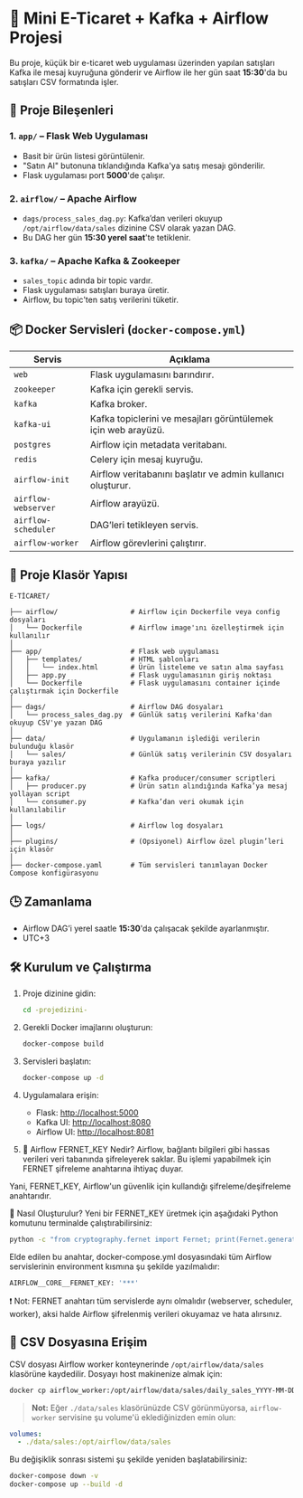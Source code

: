 
# 💼 Mini E-Ticaret + Kafka + Airflow Projesi

Bu proje, küçük bir e-ticaret web uygulaması üzerinden yapılan satışları Kafka ile mesaj kuyruğuna gönderir ve Airflow ile her gün saat **15:30**'da bu satışları CSV formatında işler.

## 🔧 Proje Bileşenleri

### 1. `app/` – Flask Web Uygulaması

- Basit bir ürün listesi görüntülenir.
- "Satın Al" butonuna tıklandığında Kafka'ya satış mesajı gönderilir.
- Flask uygulaması port **5000**'de çalışır.

### 2. `airflow/` – Apache Airflow

- `dags/process_sales_dag.py`: Kafka’dan verileri okuyup `/opt/airflow/data/sales` dizinine CSV olarak yazan DAG.
- Bu DAG her gün **15:30 yerel saat**'te tetiklenir.

### 3. `kafka/` – Apache Kafka & Zookeeper

- `sales_topic` adında bir topic vardır.
- Flask uygulaması satışları buraya üretir.
- Airflow, bu topic'ten satış verilerini tüketir.

## 📦 Docker Servisleri (`docker-compose.yml`)

| Servis              | Açıklama                                                         |
|---------------------|------------------------------------------------------------------|
| `web`               | Flask uygulamasını barındırır.                                   |
| `zookeeper`         | Kafka için gerekli servis.                                       |
| `kafka`             | Kafka broker.                                                    |
| `kafka-ui`          | Kafka topiclerini ve mesajları görüntülemek için web arayüzü.    |
| `postgres`          | Airflow için metadata veritabanı.                                |
| `redis`             | Celery için mesaj kuyruğu.                                       |
| `airflow-init`      | Airflow veritabanını başlatır ve admin kullanıcı oluşturur.      |
| `airflow-webserver` | Airflow arayüzü.                                                 |
| `airflow-scheduler` | DAG’leri tetikleyen servis.                                      |
| `airflow-worker`    | Airflow görevlerini çalıştırır.                                  |

## 📁 Proje Klasör Yapısı

```
E-TİCARET/

├── airflow/                  # Airflow için Dockerfile veya config dosyaları
│   └── Dockerfile            # Airflow image'ını özelleştirmek için kullanılır
│
├── app/                      # Flask web uygulaması
│   ├── templates/            # HTML şablonları
│   │   └── index.html        # Ürün listeleme ve satın alma sayfası
│   ├── app.py                # Flask uygulamasının giriş noktası
│   └── Dockerfile            # Flask uygulamasını container içinde çalıştırmak için Dockerfile
│
├── dags/                     # Airflow DAG dosyaları
│   └── process_sales_dag.py  # Günlük satış verilerini Kafka'dan okuyup CSV'ye yazan DAG
│
├── data/                     # Uygulamanın işlediği verilerin bulunduğu klasör
│   └── sales/                # Günlük satış verilerinin CSV dosyaları buraya yazılır
│
├── kafka/                    # Kafka producer/consumer scriptleri
│   ├── producer.py           # Ürün satın alındığında Kafka’ya mesaj yollayan script
│   └── consumer.py           # Kafka’dan veri okumak için kullanılabilir
│
├── logs/                     # Airflow log dosyaları
│
├── plugins/                  # (Opsiyonel) Airflow özel plugin’leri için klasör
│
├── docker-compose.yaml       # Tüm servisleri tanımlayan Docker Compose konfigürasyonu

```

## 🕒 Zamanlama

- Airflow DAG’i yerel saatle **15:30**'da çalışacak şekilde ayarlanmıştır.
- UTC+3

## 🛠️ Kurulum ve Çalıştırma

1. Proje dizinine gidin:
   ```bash
   cd -projedizini-
   ```

2. Gerekli Docker imajlarını oluşturun:
   ```bash
   docker-compose build
   ```

3. Servisleri başlatın:
   ```bash
   docker-compose up -d
   ```

4. Uygulamalara erişin:

   - Flask: [http://localhost:5000](http://localhost:5000)  
   - Kafka UI: [http://localhost:8080](http://localhost:8080)  
   - Airflow UI: [http://localhost:8081](http://localhost:8081)
  
5. 🔐 Airflow FERNET_KEY Nedir?
Airflow, bağlantı bilgileri gibi hassas verileri veri tabanında şifreleyerek saklar. Bu işlemi yapabilmek için FERNET şifreleme anahtarına ihtiyaç duyar.

Yani, FERNET_KEY, Airflow'un güvenlik için kullandığı şifreleme/deşifreleme anahtarıdır.

🔑 Nasıl Oluşturulur?
Yeni bir FERNET_KEY üretmek için aşağıdaki Python komutunu terminalde çalıştırabilirsiniz:

```bash
python -c "from cryptography.fernet import Fernet; print(Fernet.generate_key().decode())"
```
Elde edilen bu anahtar, docker-compose.yml dosyasındaki tüm Airflow servislerinin environment kısmına şu şekilde yazılmalıdır:

```bash
AIRFLOW__CORE__FERNET_KEY: '***'
```
❗ Not: FERNET anahtarı tüm servislerde aynı olmalıdır (webserver, scheduler, worker), aksi halde Airflow şifrelenmiş verileri okuyamaz ve hata alırsınız.

## 📄 CSV Dosyasına Erişim

CSV dosyası Airflow worker konteynerinde `/opt/airflow/data/sales` klasörüne kaydedilir. Dosyayı host makinenize almak için:

```bash
docker cp airflow_worker:/opt/airflow/data/sales/daily_sales_YYYY-MM-DD.csv ./data/sales/
```

> **Not:** Eğer `./data/sales` klasörünüzde CSV görünmüyorsa, `airflow-worker` servisine şu volume'ü eklediğinizden emin olun:

```yaml
volumes:
  - ./data/sales:/opt/airflow/data/sales
```

Bu değişiklik sonrası sistemi şu şekilde yeniden başlatabilirsiniz:

```bash
docker-compose down -v
docker-compose up --build -d
```
